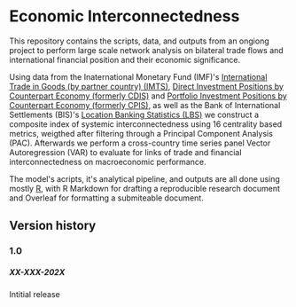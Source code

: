 # Economic Interconnectedness

This repository contains the scripts, data, and outputs from an ongiong project to perform large scale network analysis on bilateral trade flows and international financial position and their economic significance. 

Using data from the Inaternational Monetary Fund (IMF)'s [International Trade in Goods (by partner country) (IMTS)](https://data.imf.org/en/datasets/IMF.STA:IMTS), [Direct Investment Positions by Counterpart Economy (formerly CDIS)](https://data.imf.org/en/datasets/IMF.STA:DIP) and [Portfolio Investment Positions by Counterpart Economy (formerly CPIS)](https://data.imf.org/en/datasets/IMF.STA:PIP), as well as the Bank of International Settlements (BIS)'s [Location Banking Statistics (LBS)](https://data.bis.org/topics/LBS) we construct a composite index of systemic interconnectedness using 16 centrality based metrics, weigthed after filtering through a Principal Component Analysis (PAC). Afterwards we perform a cross-country time series panel Vector Autoregression (VAR) to evaluate for links of trade and financial interconnectedness on macroeconomic performance.

The model's acripts, it's analytical pipeline, and outputs are all done using mostly [R](https://www.r-project.org/), with R Markdown for drafting a reproducible research document and Overleaf for formatting a submiteable document.

## Version history

### 1.0

##### XX-XXX-202X

Intitial release
